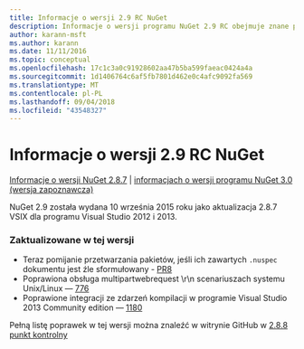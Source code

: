 ```yaml
---
title: Informacje o wersji 2.9 RC NuGet
description: Informacje o wersji programu NuGet 2.9 RC obejmuje znane problemy, poprawki błędów, funkcje dodane i DCRs.
author: karann-msft
ms.author: karann
ms.date: 11/11/2016
ms.topic: conceptual
ms.openlocfilehash: 17c1c3a0c91928602aa47b5ba599faeac0424a4a
ms.sourcegitcommit: 1d1406764c6af5fb7801d462e0c4afc9092fa569
ms.translationtype: MT
ms.contentlocale: pl-PL
ms.lasthandoff: 09/04/2018
ms.locfileid: "43548327"
---
```

# <a name="nuget-29-rc-release-notes"></a>Informacje o wersji 2.9 RC NuGet

[Informacje o wersji NuGet 2.8.7](../release-notes/nuget-2.8.7.md) | [informacjach o wersji programu NuGet 3.0 (wersja zapoznawcza)](../release-notes/nuget-3.0-preview.md)

NuGet 2.9 została wydana 10 września 2015 roku jako aktualizacja 2.8.7 VSIX dla programu Visual Studio 2012 i 2013.

### <a name="updates-in-this-release"></a>Zaktualizowane w tej wersji

* Teraz pomijanie przetwarzania pakietów, jeśli ich zawartych `.nuspec` dokumentu jest źle sformułowany - [PR8](https://github.com/NuGet/NuGet2/pull/8)
* Poprawiona obsługa multipartwebrequest \r\n scenariuszach systemu Unix/Linux — [776](https://github.com/NuGet/Home/issues/776)
* Poprawione integracji ze zdarzeń kompilacji w programie Visual Studio 2013 Community edition — [1180](https://github.com/NuGet/Home/issues/1180)


Pełną listę poprawek w tej wersji można znaleźć w witrynie GitHub w [2.8.8 punkt kontrolny](https://github.com/NuGet/Home/issues?q=milestone%3A2.8.8+is%3Aclosed)
